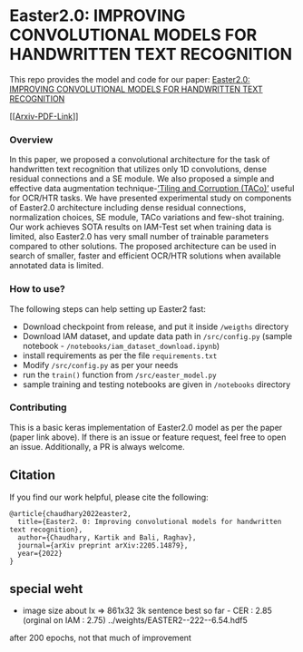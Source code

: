 # Easter2.0: IMPROVING CONVOLUTIONAL MODELS FOR  HANDWRITTEN TEXT RECOGNITION

This repo provides the model and code for our paper: [Easter2.0: IMPROVING CONVOLUTIONAL MODELS FOR HANDWRITTEN TEXT RECOGNITION](https://arxiv.org/pdf/2205.14879.pdf)

[[[Arxiv-PDF-Link](https://arxiv.org/pdf/2205.14879.pdf)]]

### Overview
In this paper, we proposed a convolutional architecture for the task of handwritten text recognition that utilizes only 1D
convolutions, dense residual connections and a SE module. We also proposed a simple and effective data augmentation
technique-[’Tiling and Corruption (TACo)’](https://github.com/kartikgill/taco-box) useful for OCR/HTR tasks. We have presented experimental study on components of Easter2.0
architecture including dense residual connections, normalization choices, SE module, TACo variations and few-shot
training. Our work achieves SOTA results on IAM-Test set when training data is limited, also Easter2.0 has very
small number of trainable parameters compared to other solutions. The proposed architecture can be used in search of
smaller, faster and efficient OCR/HTR solutions when available annotated data is limited.

### How to use?
The following steps can help setting up Easter2 fast:
 - Download checkpoint from release, and put it inside ```/weigths``` directory
 - Download IAM dataset, and update data path in ```/src/config.py``` (sample notebook - ```/notebooks/iam_dataset_download.ipynb```)
 - install requirements as per the file ```requirements.txt```
 - Modify ```/src/config.py``` as per your needs
 - run the ```train()``` function from ```/src/easter_model.py```
 - sample training and testing notebooks are given in ```/notebooks``` directory

### Contributing
This is a basic keras implementation of Easter2.0 model as per the paper (paper link above). If there is an issue or feature request, feel free to open an issue. Additionally, a PR is always welcome.

## Citation
If you find our work helpful, please cite the following:
```
@article{chaudhary2022easter2,
  title={Easter2. 0: Improving convolutional models for handwritten text recognition},
  author={Chaudhary, Kartik and Bali, Raghav},
  journal={arXiv preprint arXiv:2205.14879},
  year={2022}
}
```

## special weht

- image size about lx => 861x32
3k sentence
best so far - CER : 2.85 (orginal on IAM : 	2.75)
../weights/EASTER2--222--6.54.hdf5


after 200 epochs, not that much of improvement
